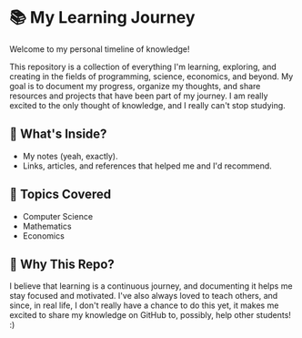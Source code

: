 # 📚 My Learning Journey

Welcome to my personal timeline of knowledge!

This repository is a collection of everything I'm learning, exploring, and creating in the fields of programming, science, economics, and beyond. My goal is to document my progress, organize my thoughts, and share resources and projects that have been part of my journey. I am really excited to the only thought of knowledge, and I really can't stop studying.

## 🌟 What's Inside?
- My notes (yeah, exactly).
- Links, articles, and references that helped me and I'd recommend.

## 📌 Topics Covered
- Computer Science
- Mathematics
- Economics

## 🚀 Why This Repo?

I believe that learning is a continuous journey, and documenting it helps me stay focused and motivated. I've also always loved to teach others, and since, in real life, I don't really have a chance to do this yet, it makes me excited to share my knowledge on GitHub to, possibly, help other students! :)

